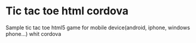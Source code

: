 Tic tac toe html cordova
==========================

Sample tic tac toe html5 game for mobile device(android, iphone, windows phone...) whit cordova

